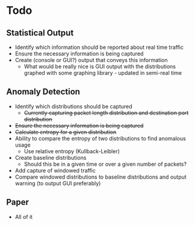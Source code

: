 Todo
====

## Statistical Output

* Identify which information should be reported about real time traffic
* Ensure the necessary information is being captured
* Create (console or GUI?) output that conveys this information
    * What would be really nice is GUI output with the distributions graphed with some graphing library - updated in semi-real time

## Anomaly Detection

* Identify which distributions should be captured
    * ~~Currently capturing packet length distribution and destination port distribution~~
* ~~Ensure the necessary information is being captured~~
* ~~Calculate entropy for a given distribution~~
* Ability to compare the entropy of two distributions to find anomalous usage
    * Use relative entropy (Kullback-Leibler)
* Create baseline distributions
    * Should this be in a given time or over a given number of packets?
* Add capture of windowed traffic
* Compare windowed distributions to baseline distributions and output warning (to output GUI preferably)

## Paper

* All of it

